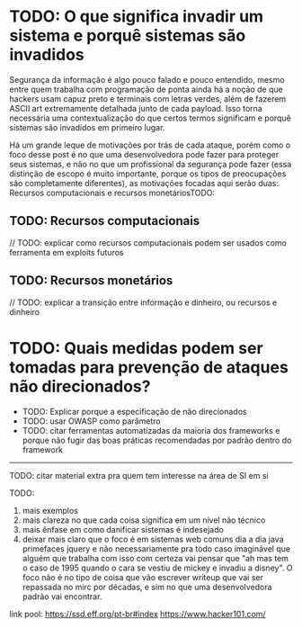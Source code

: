 # TODO: O que significa invadir um sistema e porquê sistemas são invadidos

Segurança da informação é algo pouco falado e pouco entendido, mesmo entre quem trabalha com programação de ponta ainda há a noção de que hackers usam capuz preto e terminais com letras verdes, além de fazerem ASCII art extremamente detalhada junto de cada payload. Isso torna necessária uma contextualização do que certos termos significam e porquê sistemas são invadidos em primeiro lugar.

Há um grande leque de motivações por trás de cada ataque, porém como o foco desse post é no que uma desenvolvedora pode fazer para proteger seus sistemas, e não no que um profissional da segurança pode fazer (essa distinção de escopo é muito importante, porque os tipos de preocupações são completamente diferentes), as motivações focadas aqui serão duas: Recursos computacionais e recursos monetáriosTODO:

## TODO: Recursos computacionais
// TODO: explicar como recursos computacionais podem ser usados como ferramenta em exploits futuros

## TODO: Recursos monetários
// TODO: explicar a transição entre informação e dinheiro, ou recursos e dinheiro

# TODO: Quais medidas podem ser tomadas para prevenção de ataques não direcionados?
-  TODO: Explicar porque a especificação de não direcionados
-  TODO: usar OWASP como parâmetro
-  TODO: citar ferramentas automatizadas da maioria dos frameworks e porque não fugir das boas práticas recomendadas por padrão dentro do framework

-----
TODO: citar material extra pra quem tem interesse na área de SI em si


TODO:
1. mais exemplos
2. mais clareza no que cada coisa significa em um nível não técnico
3. mais ênfase em como danificar sistemas é indesejado
4. deixar mais claro que o foco é em sistemas web comuns dia a dia java primefaces jquery e não necessariamente pra todo caso imaginável que alguém que trabalha com isso com certeza vai pensar que "ah mas tem o caso de 1995 quando o cara se vestiu de mickey e invadiu a disney". O foco não é no tipo de coisa que vão escrever writeup que vai ser repassada no mirc por décadas, e sim no que uma desenvolvedora padrão vai encontrar.

link pool:
https://ssd.eff.org/pt-br#index
https://www.hacker101.com/
